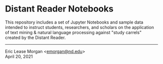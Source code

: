 
# Distant Reader Notebooks

This repository includes a set of Jupyter Notebooks and sample data intended to instruct students, researchers, and scholars on the application of text mining & natural language processing against "study carrels" created by the Distant Reader.

--- 
Eric Lease Morgan &lt;<a href="mailto:emorgan@nd.edu">emorgan@nd.edu</a>&gt;  
April 20, 2021

